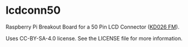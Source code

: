 # lcdconn50

Raspberry Pi Breakout Board for a 50 Pin LCD Connector ([KD026
FM](http://www.startek-lcd.com/res/starteklcd/pdres/201303/20130329093105640.pdf)).

Uses CC-BY-SA-4.0 license. See the LICENSE file for more information.
